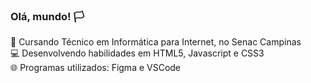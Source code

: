 ### Olá, mundo! 🏳

<!--
**jonatasslc/jonatasslc** is a ✨ _special_ ✨ repository because its `README.md` (this file) appears on your GitHub profile.

Here are some ideas to get you started:

- 🔭 I’m currently working on ...
- 🌱 I’m currently learning ...
- 👯 I’m looking to collaborate on ...
- 🤔 I’m looking for help with ...
- 💬 Ask me about ...
- 📫 How to reach me: ...
- 😄 Pronouns: ...
- ⚡ Fun fact: ...
-->
🧐 Cursando Técnico em Informática para Internet, no Senac Campinas <br>
💻 Desenvolvendo habilidades em HTML5, Javascript e CSS3 <br>
🌐 Programas utilizados: Figma e VSCode

